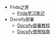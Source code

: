 * Frida之旅
	* [Frida学习笔记](/ProjectDocs/Frida笔记.md)
* Docsify部署
  * [Docsify部署教程](/ProjectDocs/Docsify部署教程.md)
  * [Docsify使用指南](/ProjectDocs/Docsify使用指南.md) 
